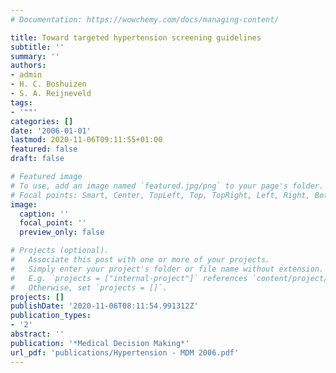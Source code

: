 ```yaml
---
# Documentation: https://wowchemy.com/docs/managing-content/

title: Toward targeted hypertension screening guidelines
subtitle: ''
summary: ''
authors:
- admin
- H. C. Boshuizen
- S. A. Reijneveld
tags:
- '""'
categories: []
date: '2006-01-01'
lastmod: 2020-11-06T09:11:55+01:00
featured: false
draft: false

# Featured image
# To use, add an image named `featured.jpg/png` to your page's folder.
# Focal points: Smart, Center, TopLeft, Top, TopRight, Left, Right, BottomLeft, Bottom, BottomRight.
image:
  caption: ''
  focal_point: ''
  preview_only: false

# Projects (optional).
#   Associate this post with one or more of your projects.
#   Simply enter your project's folder or file name without extension.
#   E.g. `projects = ["internal-project"]` references `content/project/deep-learning/index.md`.
#   Otherwise, set `projects = []`.
projects: []
publishDate: '2020-11-06T08:11:54.991312Z'
publication_types:
- '2'
abstract: ''
publication: '*Medical Decision Making*'
url_pdf: 'publications/Hypertension - MDM 2006.pdf'
---
```

